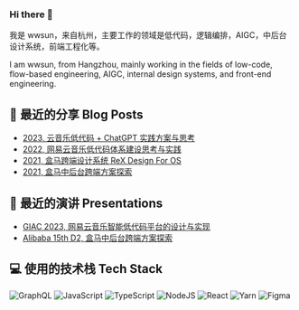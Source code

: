 ### Hi there 👋

我是 wwsun，来自杭州，主要工作的领域是低代码，逻辑编排，AIGC，中后台设计系统，前端工程化等。

I am wwsun, from Hangzhou, mainly working in the fields of low-code, flow-based engineering, AIGC, internal design systems, and front-end engineering.

## 📘 最近的分享 Blog Posts

- [2023, 云音乐低代码 + ChatGPT 实践方案与思考](https://juejin.cn/post/7239742600550350906)
- [2022, 网易云音乐低代码体系建设思考与实践](https://juejin.cn/post/7074842507028856846)
- [2021, 盒马跨端设计系统 ReX Design For OS](https://mp.weixin.qq.com/s/aRGiDMAqWMiCWqy0s5be7A)
- [2021, 盒马中后台跨端方案探索](https://mp.weixin.qq.com/s/-1PpjJyKiA63SifRbr5swg)

## 💬 最近的演讲 Presentations

- [GIAC 2023, 网易云音乐智能低代码平台的设计与实现](https://giac.msup.com.cn/2023sz/course?id=16889)
- [Alibaba 15th D2, 盒马中后台跨端方案探索](https://github.com/d2forum/15th/tree/main/D2-19)


## 💻 使用的技术栈 Tech Stack
![GraphQL](https://img.shields.io/badge/-GraphQL-E10098?style=for-the-badge&logo=graphql&logoColor=white) ![JavaScript](https://img.shields.io/badge/javascript-%23323330.svg?style=for-the-badge&logo=javascript&logoColor=%23F7DF1E) ![TypeScript](https://img.shields.io/badge/typescript-%23007ACC.svg?style=for-the-badge&logo=typescript&logoColor=white) ![NodeJS](https://img.shields.io/badge/node.js-6DA55F?style=for-the-badge&logo=node.js&logoColor=white) ![React](https://img.shields.io/badge/react-%2320232a.svg?style=for-the-badge&logo=react&logoColor=%2361DAFB) ![Yarn](https://img.shields.io/badge/yarn-%232C8EBB.svg?style=for-the-badge&logo=yarn&logoColor=white) 	![Figma](https://img.shields.io/badge/figma-%23F24E1E.svg?style=for-the-badge&logo=figma&logoColor=white)
